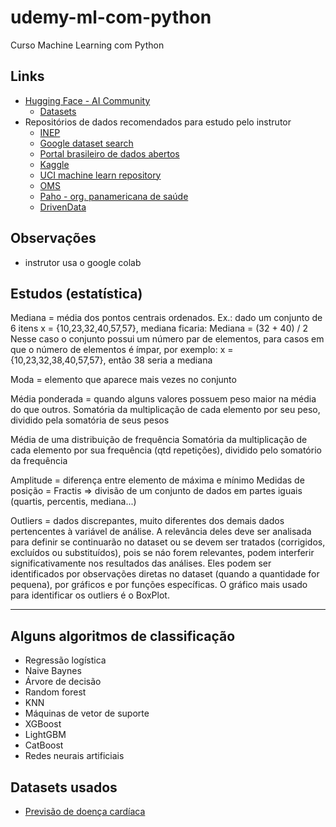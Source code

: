 # udemy-ml-com-python
Curso Machine Learning com Python

## Links
- [Hugging Face - AI Community](https://huggingface.co/)
    - [Datasets](https://huggingface.co/datasets)
- Repositórios de dados recomendados para estudo pelo instrutor
    - [INEP](https://www.gov.br/inep/pt-br/acesso-a-informacao/dados-abertos/microdados)
    - [Google dataset search](https://datasetsearch.research.google.com)
    - [Portal brasileiro de dados abertos](https://www.dados.gov.br)
    - [Kaggle](https://www.kaggle.com)
    - [UCI machine learn repository](https://archive.ics.uci.edu/ml/index.php)
    - [OMS](https://www.who.int)
    - [Paho - org. panamericana de saúde](https://www.paho.org/en)
    - [DrivenData](https://www.drivendata.org)

## Observações
- instrutor usa o google colab

## Estudos (estatística)

Mediana = média dos pontos centrais ordenados. Ex.: dado um conjunto de 6 itens x = {10,23,32,40,57,57}, mediana ficaria:
Mediana = (32 + 40) / 2
Nesse caso o conjunto possui um número par de elementos, para casos em que o número de elementos é ímpar, por exemplo:
x = {10,23,32,38,40,57,57}, então 38 seria a mediana

Moda = elemento que aparece mais vezes no conjunto

Média ponderada = quando alguns valores possuem peso maior na média do que outros. 
Somatória da multiplicação de cada elemento por seu peso, dividido pela somatória de seus pesos

Média de uma distribuição de frequência
Somatória da multiplicação de cada elemento por sua frequência (qtd repetições), dividido pelo somatório da frequência

Amplitude = diferença entre elemento de máxima e mínimo
Medidas de posição = Fractis => divisão de um conjunto de dados em partes iguais (quartis, percentis, mediana...)

Outliers = dados discrepantes, muito diferentes dos demais dados pertencentes à variável de análise.
A relevância deles deve ser analisada para definir se continuarão no dataset ou se devem ser tratados (corrigidos, excluídos ou substituídos),
pois se náo forem relevantes, podem interferir significativamente nos resultados das análises.
Eles podem ser identificados por observações diretas no dataset (quando a quantidade for pequena), por gráficos e por funções específicas.
O gráfico mais usado para identificar os outliers é o BoxPlot.

---

## Alguns algoritmos de classificação
- Regressão logística
- Naive Baynes
- Árvore de decisão
- Random forest
- KNN
- Máquinas de vetor de suporte
- XGBoost
- LightGBM
- CatBoost
- Redes neurais artificiais

## Datasets usados
- [Previsão de doença cardíaca](https://www.kaggle.com/fedesoriano/heart-failure-prediction/version/1)